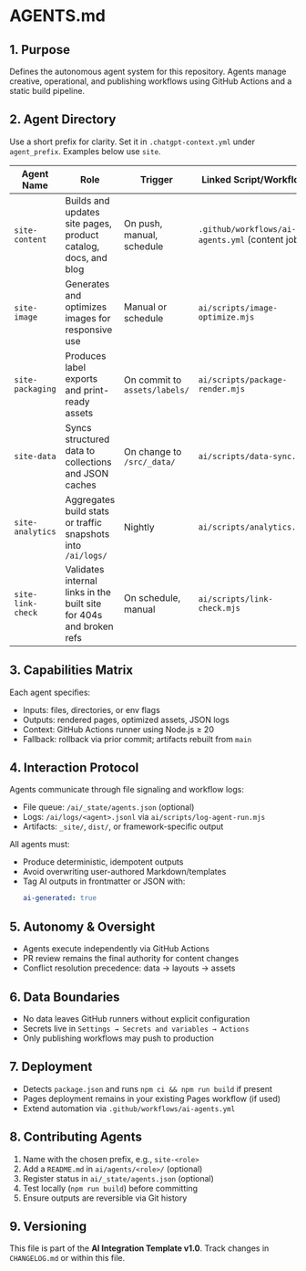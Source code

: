 # AGENTS.md

## 1. Purpose
Defines the autonomous agent system for this repository. Agents manage creative, operational, and publishing workflows using GitHub Actions and a static build pipeline.

## 2. Agent Directory
Use a short prefix for clarity. Set it in `.chatgpt-context.yml` under `agent_prefix`. Examples below use `site`.

| Agent Name        | Role                                                               | Trigger                         | Linked Script/Workflow                         |
|-------------------|--------------------------------------------------------------------|---------------------------------|-----------------------------------------------|
| `site-content`    | Builds and updates site pages, product catalog, docs, and blog     | On push, manual, schedule       | `.github/workflows/ai-agents.yml` (content job)  |
| `site-image`      | Generates and optimizes images for responsive use                  | Manual or schedule              | `ai/scripts/image-optimize.mjs`               |
| `site-packaging`  | Produces label exports and print-ready assets                      | On commit to `assets/labels/`   | `ai/scripts/package-render.mjs`               |
| `site-data`       | Syncs structured data to collections and JSON caches               | On change to `/src/_data/`      | `ai/scripts/data-sync.mjs`                    |
| `site-analytics`  | Aggregates build stats or traffic snapshots into `/ai/logs/`       | Nightly                         | `ai/scripts/analytics.mjs`                    |
| `site-link-check` | Validates internal links in the built site for 404s and broken refs| On schedule, manual             | `ai/scripts/link-check.mjs`                   |

## 3. Capabilities Matrix
Each agent specifies:
- Inputs: files, directories, or env flags
- Outputs: rendered pages, optimized assets, JSON logs
- Context: GitHub Actions runner using Node.js ≥ 20
- Fallback: rollback via prior commit; artifacts rebuilt from `main`

## 4. Interaction Protocol
Agents communicate through file signaling and workflow logs:
- File queue: `/ai/_state/agents.json` (optional)
- Logs: `/ai/logs/<agent>.jsonl` via `ai/scripts/log-agent-run.mjs`
- Artifacts: `_site/`, `dist/`, or framework-specific output

All agents must:
- Produce deterministic, idempotent outputs
- Avoid overwriting user-authored Markdown/templates
- Tag AI outputs in frontmatter or JSON with:
  ```yaml
  ai-generated: true
  ```

## 5. Autonomy & Oversight
- Agents execute independently via GitHub Actions
- PR review remains the final authority for content changes
- Conflict resolution precedence: data → layouts → assets

## 6. Data Boundaries
- No data leaves GitHub runners without explicit configuration
- Secrets live in `Settings → Secrets and variables → Actions`
- Only publishing workflows may push to production

## 7. Deployment
- Detects `package.json` and runs `npm ci && npm run build` if present
- Pages deployment remains in your existing Pages workflow (if used)
- Extend automation via `.github/workflows/ai-agents.yml`

## 8. Contributing Agents
1. Name with the chosen prefix, e.g., `site-<role>`
2. Add a `README.md` in `ai/agents/<role>/` (optional)
3. Register status in `ai/_state/agents.json` (optional)
4. Test locally (`npm run build`) before committing
5. Ensure outputs are reversible via Git history

## 9. Versioning
This file is part of the **AI Integration Template v1.0**. Track changes in `CHANGELOG.md` or within this file.
